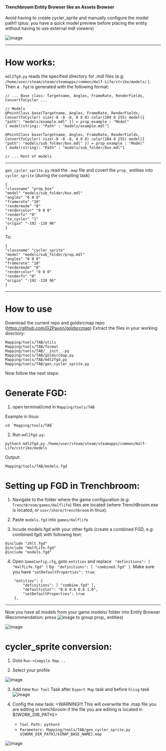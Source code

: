 #### Trenchbroom Entity Browser like an Assets Browser

Avoid having to create cycler_sprite and manually configure the model path!! (plus: you have a quick model preview before placing the entity without having to use external mdl viewers)

![image](https://github.com/G2Pavon/TAB/assets/14117486/702c8466-c3f2-493f-ab8f-a117a3f55991)



---
# How works:

`mdl2fgd.py` reads the specified directory for .mdl files (e.g: `/home/user/steam/steam/steamapps/common/Half-Life/strike/models/` ). Then a `.fgd` is generated with the following format:

```
// ... Base class: Targetname, Angles, FrameRate, RenderFields, ConvertToCycler ...

// Models
@PointClass base(Targetname, Angles, FrameRate, RenderFields, ConvertToCycler) size(-8 -8 -8, 8 8 8) color(204 0 255) model({ "path": "models/example.mdl" }) = prop_example : "Model" 
[ model(string): "Path" : "models/example.mdl"]

@PointClass base(Targetname, Angles, FrameRate, RenderFields, ConvertToCycler) size(-8 -8 -8, 8 8 8) color(204 0 255) model({ "path": "models/sub_folder/box.mdl" }) = prop_example : "Model" 
[ model(string): "Path" : "models/sub_folder/box.mdl"]

// ... Rest of models
```
---
`gen_cycler_sprite.py` read the `.map` file and covert the `prop_` entities into `cycler_sprite` (during the compiling task)

```
{
"classname" "prop_box"
"model" "models/sub_folder/box.mdl"
"angles" "0 0 0"
"framerate" "10"
"rendermode" "0"
"rendercolor" "0 0 0"
"renderfx" "0"
"to_cycler" "1"
"origin" "-192 -128 96"
}
```

To:

```
{
"classname" "cycler_sprite"
"model" "models/sub_folder/prop.mdl"
"angles" "0 0 0"
"framerate" "10"
"rendermode" "0"
"rendercolor" "0 0 0"
"renderfx" "0"
"origin" "-192 -128 96"
}
```
---

# How to use

Download the current repo and goldsrcmap repo (https://github.com/G2Pavon/goldsrcmap)
Extract the files in your working directory:
```
Mapping/tools/TAB/utils
Mapping/tools/TAB/format
Mapping/tools/TAB/__init__.py
Mapping/tools/TAB/goldsrcmap.py
Mapping/tools/TAB/mdl2fgd.py
Mapping/tools/TAB/gen_cycler_sprite.py
```
Now follow the next steps:

# Generate FGD:

1) open terminal/cmd in `Mapping/tools/TAB`

Example in linux:
```
cd `Mapping/tools/TAB`
```

2) Run `mdl2fgd.py`:
```
python3 mdl2fgd.py /home/user/steam/steam/steamapps/common/Half-Life/cstrike/models
```
Output:
```
Mapping/tools/TAB/models.fgd
```

# Setting up FGD in Trenchbroom: 

1) Navigate to the folder where the game configuration (e.g: `Trenchbroom/games/Halflife`) files are located (where TrenchBroom.exe is located, or `user/share/trenchbroom` in linux).

2) Paste `models.fgd` into `games/Halflife`

3) Incude models.fgd with your other fgds (create a combined FGD, e.g: combined.fgd) with following text:
```
@include "zhlt.fgd"
@include "HalfLife.fgd"
@include "models.fgd"
```

4) Open `GameConfig.cfg`, goto `entities` and replace ` "definitions": [ "HalfLife.fgd" ]` by ` "definitions": [ "combined.fgd" ]`. Make sure you have `"setDefaultProperties": true`:
```
    "entities": {
        "definitions": [ "combine.fgd" ],
        "defaultcolor": "0.6 0.6 0.6 1.0",
        "setDefaultProperties": true
    },
```

---
Now you have all models from your game models/ folder into Entity Browser (Recommendation: press ![image](https://github.com/G2Pavon/TAB/assets/14117486/97cee766-828f-4b05-aa0d-384c745df196) to group prop_ entities) 

![image](https://github.com/G2Pavon/TAB/assets/14117486/d6392241-0b84-4421-878b-c82ceb55d39c)

# cycler_sprite conversion: 

1) Goto `Run->Compile Map...`

2) Select your profile

![image](https://github.com/G2Pavon/TAB/assets/14117486/0ec37f66-6c5a-4068-b79e-2e8bf597159c)


3) Add new `Run Tool` Task after `Export Map` task and before `hlcsg` task
![image](https://github.com/G2Pavon/TAB/assets/14117486/febfbb4b-4a0c-4fd7-ab1e-7b8493d5c4d8)

4) Config the new task:
    <WARNING!!! This will overwrite the .map file you are editing in trenchbroom if the file you are editing is located in ${WORK_DIR_PATH}>
   - `Tool Path: python3`
   - `Parameters: Mapping/tools/TAB/gen_cycler_sprite.py ${WORK_DIR_PATH}/${MAP_BASE_NAME}.map`

![image](https://github.com/G2Pavon/TAB/assets/14117486/e5403a38-f71a-4d5f-a369-c2cedb247b78)

